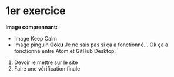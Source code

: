 # 1er exercice
__Image comprennant:__

* Image Keep Calm
* Image pinguin **Goku**
Je ne sais pas si ça a fonctionné...
Ok ça a fonctionné entre Atom et GitHub Desktop.
1. Devoir le mettre sur le site
2. Faire une vérification finale
